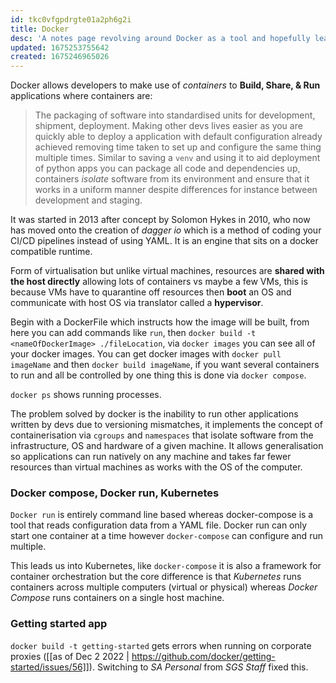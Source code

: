 ```yaml
---
id: tkc0vfgpdrgte01a2ph6g2i
title: Docker
desc: 'A notes page revolving around Docker as a tool and hopefully leading into the progression of information about Kubernetes, Helm, then Argo'
updated: 1675253755642
created: 1675246965026
---
```

Docker allows developers to make use of *containers* to **Build, Share, & Run** applications where containers are:
> The packaging of software into standardised units for development, shipment, deployment. Making other devs lives easier as you are quickly able to deploy a application with default configuration already achieved removing time taken to set up and configure the same thing multiple times. Similar to saving a `venv` and using it to aid deployment of python apps you can package all code and dependencies up, containers *isolate* software from its environment and ensure that it works in a uniform manner despite differences for instance between development and staging.

It was started in 2013 after concept by Solomon Hykes in 2010, who now has moved onto the creation of *dagger io* which is a method of coding your CI/CD pipelines instead of using YAML. It is an engine that sits on a docker compatible runtime.

Form of virtualisation but unlike virtual machines, resources are **shared with the host directly** allowing lots of containers vs maybe a few VMs, this is because VMs have to quarantine off resources then **boot** an OS and communicate with host OS via translator called a **hypervisor**.

Begin with a DockerFile which instructs how the image will be built, from here you can add commands like `run`, then `docker build -t <nameOfDockerImage> ./fileLocation`, via `docker images` you can see all of your docker images. 
You can get docker images with `docker pull imageName` and then `docker build imageName`, if you want several containers to run and all be controlled by one thing this is done via `docker compose`.

`docker ps` shows running processes.

The problem solved by docker is the inability to run other applications written by devs due to versioning mismatches, it implements the concept of containerisation via `cgroups` and `namespaces` that isolate software from the infrastructure, OS and hardware of a given machine. 
It allows generalisation so applications can run natively on any machine and takes far fewer resources than virtual machines as works with the OS of the computer.

### Docker compose, Docker run, Kubernetes
`Docker run` is entirely command line based whereas docker-compose is a tool that reads configuration data from a YAML file. Docker run can only start one container at a time however `docker-compose` can configure and run multiple.

This leads us into Kubernetes, like `docker-compose` it is also a framework for container orchestration but the core difference is that *Kubernetes* runs containers across multiple computers (virtual or physical) whereas *Docker Compose* runs containers on a single host machine.


### Getting started app
`docker build -t getting-started` gets errors when running on corporate proxies ([[as of Dec 2 2022 | https://github.com/docker/getting-started/issues/56]]). Switching to *SA Personal* from *SGS Staff* fixed this.